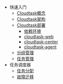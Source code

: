 - 快速入门
  - [Cloudtask概念](zh-cn/intro.md)
  - [Cloudtask架构](zh-cn/architecture.md)
  - [Cloudtask部署](zh-cn/deploy.md)
    - [依赖环境](zh-cn/dependencies.md)
    - [cloudtask-web](zh-cn/cloudtask-web.md)
    - [cloudtask-center](zh-cn/cloudtask-center.md)
    - [cloudtask-agent](zh-cn/cloudtask-agnet.md)
  - [分组管理](zh-cn/group-manage.md)
  - [任务管理](zh-cn/task-manage.md)
- 任务调度器
  - [任务分配](zh-cn/task-scheduler.md)
  - [故障迁移](zh-cn/task-failover.md)

